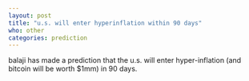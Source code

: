 ```yaml
---
layout: post
title: "u.s. will enter hyperinflation within 90 days"
who: other
categories: prediction
---
```

balaji has made a prediction that the u.s. will enter hyper-inflation (and bitcoin will be worth $1mm) in 90 days.
